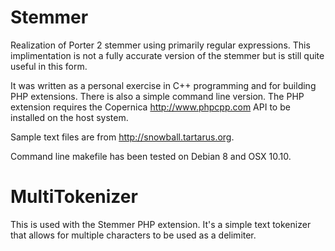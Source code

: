 # Stemmer
Realization of Porter 2 stemmer using primarily regular expressions. This implimentation is not a fully accurate version of the stemmer but is still quite useful in this form.

It was written as a personal exercise in C++ programming and for building PHP extensions. There is also a simple command line version. The PHP extension requires the Copernica http://www.phpcpp.com API to be installed on the host system.

Sample text files are from http://snowball.tartarus.org.

Command line makefile has been tested on Debian 8 and OSX 10.10.

# MultiTokenizer
This is used with the Stemmer PHP extension. It's a simple text tokenizer that allows for multiple characters to be used as a delimiter.
